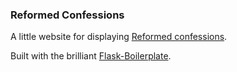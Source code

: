 ### Reformed Confessions

A little website for displaying [Reformed confessions](http://en.wikipedia.org/wiki/Reformed_confessions_of_faith).

Built with the brilliant [Flask-Boilerplate](https://github.com/DamnedFacts/flask-boilerplate).